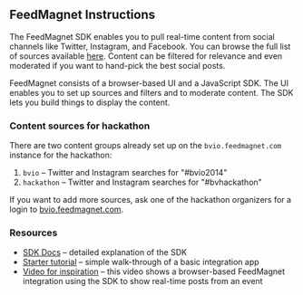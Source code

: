 ## FeedMagnet Instructions

The FeedMagnet SDK enables you to pull real-time content from social channels like Twitter, Instagram, and Facebook. You can browse the full list of sources available [here](http://www.feedmagnet.com/product/#aggregate). Content can be filtered for relevance and even moderated if you want to hand-pick the best social posts.

FeedMagnet consists of a browser-based UI and a JavaScript SDK. The UI enables you to set up sources and filters and to moderate content. The SDK lets you build things to display the content.

### Content sources for hackathon

There are two content groups already set up on the `bvio.feedmagnet.com` instance for the hackathon:

1. `bvio` – Twitter and Instagram searches for "#bvio2014"
2. `hackathon` – Twitter and Instagram searches for "#bvhackathon"

If you want to add more sources, ask one of the hackathon organizers for a login to [bvio.feedmagnet.com](http://bvio.feedmagnet.com).

### Resources

* [SDK Docs](http://bvio.feedmagnet.com/docs/sdk/) – detailed explanation of the SDK
* [Starter tutorial](http://bvio.feedmagnet.com/docs/sdk/tutorial/) – simple walk-through of a basic integration app
* [Video for inspiration](http://vimeo.com/61422362) – this video shows a browser-based FeedMagnet integration using the SDK to show real-time posts from an event
